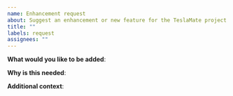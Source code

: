 ```yaml
---
name: Enhancement request
about: Suggest an enhancement or new feature for the TeslaMate project
title: ""
labels: request
assignees: ""
---
```


<!-- Please only use this template for submitting feature requests -->

**What would you like to be added**:

**Why is this needed**:

**Additional context**:

<!-- Add any other context or screenshots about the feature request here. -->
